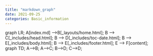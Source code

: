 ```yaml
---
title: "markdown_graph"
date: 2021-09-25
categories: Basic_information
---
```



<div class="mermaid"> 
graph LR;
    A[index.md] -->B[_layouts/home.html];
    B --> C[_includes/head.html];
    B --> D[_includes/toc-date.html];
    B --> E[_includes/body.html];
    B --> E[_includes/footer.html];
    E --> F[content];
</div>

<div class="mermaid"> 
  graph TD; A-->B; A-->C; B-->D; C-->D; 
</div>
